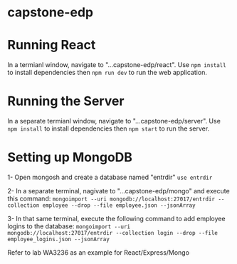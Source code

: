 # capstone-edp

# Running React
In a termianl window, navigate to "...capstone-edp/react". Use `npm install` to install dependencies then `npm run dev` to run the web application.

# Running the Server
In a separate termianl window, navigate to "...capstone-edp/server". Use `npm install` to install dependencies then `npm start` to run the server.

# Setting up MongoDB

1- Open mongosh and create a database named "entrdir"
`use entrdir`

2- In a separate terminal, nagivate to "...capstone-edp/mongo" and execute this command:
`mongoimport --uri mongodb://localhost:27017/entrdir --collection employee --drop --file employee.json --jsonArray`

3- In that same terminal, execute the following command to add employee logins to the database:
`mongoimport --uri mongodb://localhost:27017/entrdir --collection login --drop --file employee_logins.json --jsonArray`

Refer to lab WA3236 as an example for React/Express/Mongo